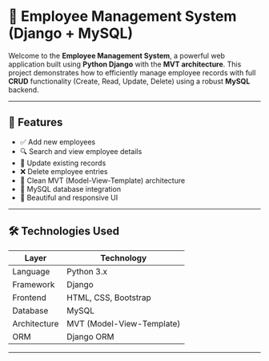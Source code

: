 # 🚀 Employee Management System (Django + MySQL)

Welcome to the **Employee Management System**, a powerful web application built using **Python Django** with the **MVT architecture**. This project demonstrates how to efficiently manage employee records with full **CRUD** functionality (Create, Read, Update, Delete) using a robust **MySQL** backend.

---

## 📌 Features

- ✅ Add new employees
- 🔍 Search and view employee details
- 📝 Update existing records
- ❌ Delete employee entries
- 🧱 Clean MVT (Model-View-Template) architecture
- 💾 MySQL database integration
- 🎨 Beautiful and responsive UI

---

## 🛠️ Technologies Used

| Layer         | Technology              |
|---------------|--------------------------|
| Language      | Python 3.x               |
| Framework     | Django                   |
| Frontend      | HTML, CSS, Bootstrap     |
| Database      | MySQL                    |
| Architecture  | MVT (Model-View-Template)|
| ORM           | Django ORM               |

---


